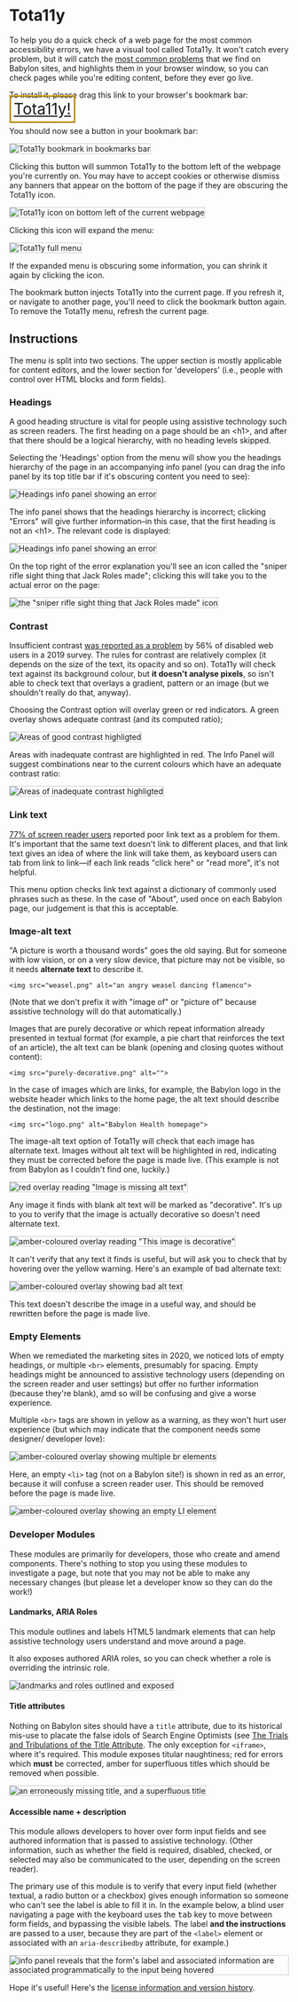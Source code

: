 <head>
    <style>
	 a.cta {
            margin: 1.5em auto;
            font-size: 2em;
            padding: 5px;
            border: 3px ridge goldenrod;
        }
		header p {color:black;}
		footer p {color:white;}
		p.view {display:block!important;}
        p.view a {color:black!important;}
		header ul {display:none!important;}
        a {text-decoration:underline!important;}
		img {border: solid 1px #ccc;}
    </style>
</head>

# Tota11y

To help you do a quick check of a web page for the most common accessibility errors, we have a visual tool called Tota11y. It won't catch every problem, but it will catch the [most common problems](https://webaim.org/projects/million/#wcag) that we find on Babylon sites, and highlights them in your browser window, so you can check pages while you're editing content, before they ever go live.

 To install it, please drag this link to your browser's bookmark bar: <a class="cta" href=" javascript:(function()%7Bvar tota11y%3Ddocument.createElement(%27SCRIPT%27)%3Btota11y.type%3D%27text/javascript%27%3Btota11y.src%3D%27https://totally.ops.babylontech.co.uk/tota11y.min.js%27%3Bdocument.getElementsByTagName(%27head%27)%5B0%5D.appendChild(tota11y)%3B%7D)()%3B">Tota11y!</a>

You should now see a button in your bookmark bar:

 ![Tota11y bookmark in bookmarks bar](bookmarklet.png)

 Clicking this button will summon Tota11y to the bottom left of the webpage you're currently on. You may have to accept cookies or otherwise dismiss any banners that appear on the bottom of the page if they are obscuring the Tota11y icon.

 ![Tota11y icon on bottom left of the current webpage](totally-small.png)

 Clicking this icon will expand the menu:

![Tota11y full menu](tota11y-expanded.png)

If the expanded menu is obscuring some information, you can shrink it again by clicking the icon.

The bookmark button injects Tota11y into the current page. If you refresh it, or navigate to another page, you'll need to click the bookmark button again. To remove the Tota11y menu, refresh the current page.

## Instructions

 The menu is split into two sections. The upper section is mostly applicable  for content editors, and the lower section for 'developers' (i.e., people with control over HTML blocks and form fields).

### Headings

 A good heading structure is vital for people using assistive technology such as screen readers. The first heading on a page should be an &lt;h1>, and after that there should be a logical hierarchy, with no heading levels skipped.

 Selecting the 'Headings' option from the menu will show you the headings hierarchy of the page in an accompanying info panel (you can drag the info panel by its top title bar if it's obscuring content you need to see):

![Headings info panel showing an error](headings-summary.png)

The info panel shows that the headings hierarchy is incorrect; clicking "Errors" will give further information–in this case, that the first heading is not an &lt;h1>. The relevant code is displayed:

![Headings info panel showing an error](headings-errors.png)

On the top right of the error explanation you'll see an icon called the "sniper rifle sight thing that Jack Roles made"; clicking this will take you to the actual error on the page:

![the "sniper rifle sight thing that Jack Roles made" icon](pinpoint.png)

### Contrast

Insufficient contrast [was reported as a problem](https://websitesetup.org/web-accessibility-checklist/#post-16747:~:text=respondents%20with%20disabilities%20were%20asked%20what%20the%20main%20blocks%20to%20them%20completing%20purchases%20were) by 56% of disabled web users in a 2019 survey. The rules for contrast are relatively complex (it depends on the size of the text, its opacity and so on). Tota11y will check text against its background colour, but **it doesn't analyse pixels**, so isn't able to check text that overlays a gradient, pattern or an image (but we shouldn't really do that, anyway).

Choosing the Contrast option will overlay green or red indicators. A green overlay shows adequate contrast (and its computed ratio);

![Areas of good contrast highligted](good-contrast.png)

Areas with inadequate contrast are highlighted in red. The Info Panel will suggest combinations near to the current colours which have an adequate contrast ratio:

![Areas of inadequate contrast highligted](bad-contrast.png)

### Link text

[77% of screen reader users](https://websitesetup.org/web-accessibility-checklist/#post-16747:~:text=respondents%20with%20disabilities%20were%20asked%20what%20the%20main%20blocks%20to%20them%20completing%20purchases%20were) reported poor link text as a problem for them. It's important that the same text doesn't link to different places, and that link text gives an idea of where the link will take them, as keyboard users can tab from link to link—if each link reads "click here" or "read more", it's not helpful.

This menu option checks link text against a dictionary of commonly used phrases such as these. In the case of "About", used once on each Babylon page, our judgement is that this is acceptable.

### Image-alt text

"A picture is worth a thousand words" goes the old saying. But for someone with low vision, or on a very slow device, that picture may not be visible, so it needs **alternate text** to describe it.

```<img src="weasel.png" alt="an angry weasel dancing flamenco">```

(Note that we don't prefix it with "image of" or "picture of" because assistive technology will do that automatically.)

Images that are purely decorative or which repeat information already presented in textual format (for example, a pie chart that reinforces the text of an article), the alt text can be blank (opening and closing quotes without content):

```<img src="purely-decorative.png" alt="">```

In the case of images which are links, for example, the Babylon logo in the website header which links to the home page, the alt text should describe the destination, not the image:

```<img src="logo.png" alt="Babylon Health homepage">```

The image-alt text option of Tota11y will check that each image has alternate text. Images without alt text will be highlighted in red, indicating they must be corrected before the page is made live. (This example is not from Babylon as I couldn't find one, luckily.)

![red overlay reading "Image is missing alt text"](no-alt.png)

Any image it finds with blank alt text will be marked as "decorative". It's up to you to verify that the image is actually decorative so doesn't need alternate text.

![amber-coloured overlay reading "This image is decorative"](decorative.png)

It can't verify that any text it finds is useful, but will ask you to check that by hovering over the yellow warning. Here's an example of bad alternate text:

![amber-coloured overlay showing bad alt text](bad-alt.png)

This text doesn't describe the image in a useful way, and should be rewritten before the page is made live.

### Empty Elements

When we remediated the marketing sites in 2020, we noticed lots of empty headings, or multiple ```<br>``` elements, presumably for spacing. Empty headings might be announced to assistive technology users (depending on the screen reader and user settings) but offer no further information (because they're blank), amd so will be confusing and give a worse experience.

Multiple ```<br>``` tags are shown in yellow as a warning, as they won't hurt user experience (but which may indicate that the component needs some designer/ developer love):

![amber-coloured overlay showing multiple br elements](empty-br.png)

Here, an empty ```<li>``` tag (not on a Babylon site!) is shown in red as an error, because it will confuse a screen reader user. This should be removed before the page is made live.

![amber-coloured overlay showing an empty LI element](empty-li.png)


### Developer Modules

These modules are primarily for developers, those who create and amend components. There's nothing to stop you using these modules to investigate a page, but note that you may not be able to make any necessary changes (but please let a developer know so they can do the work!)

#### Landmarks, ARIA Roles

This module outlines and labels HTML5 landmark elements that can help assistive technology users understand and move around a page.

It also exposes authored ARIA roles, so you can check whether a role is overriding the intrinsic role.

![landmarks and roles outlined and exposed](landmarks.png)

#### Title attributes

Nothing on Babylon sites should have a ```title``` attribute, due to its historical mis-use to placate the false idols of Search Engine Optimists (see [The Trials and Tribulations of the Title Attribute](https://www.24a11y.com/2017/the-trials-and-tribulations-of-the-title-attribute/). The only exception  for ```<iframe>```, where it's required. This module exposes titular naughtiness; red for errors which **must** be corrected, amber for superfluous titles which should be removed when possible.

![an erroneously missing title, and a superfluous title](title.png)

#### Accessible name + description

This module allows developers to hover over form input fields and see authored information that is passed to assistive technology. (Other information, such as whether the field is required, disabled, checked, or selected may also be communicated to the user, depending on the screen reader).

The primary use of this module is to verify that every input field (whether textual, a radio button or a checkbox) gives enough information so someone who can't see the label is able to fill it in. In the example below, a blind user navigating a page with the keyboard uses the <kbd>tab</kbd> key to move between form fields, and bypassing the visible labels. The label **and the instructions** are passed to a user, because they are part of the ```<label>``` element or associated with an ```aria-describedby``` attribute, for example.)

![info panel reveals that the form's label and associated information are associated programmatically to the input being hovered](last.png)

Hope it's useful! Here's the [license information and version history](/tota11y/).
